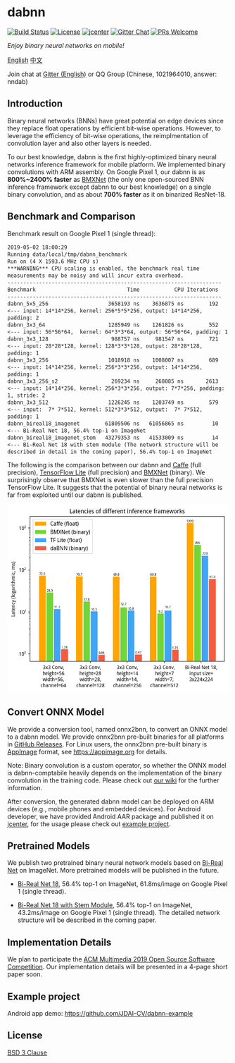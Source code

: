# dabnn

[![Build Status](https://dev.azure.com/daquexian/dabnn/_apis/build/status/Android%20Build%20%26%20Test?branchName=master)](https://dev.azure.com/daquexian/dabnn/_build/latest?definitionId=2&branchName=master)
[![License](https://img.shields.io/badge/license-BSD--3--Clause-blue.svg)](LICENSE) 
[![jcenter](https://img.shields.io/badge/dynamic/json.svg?label=jcenter&query=name&url=https%3A%2F%2Fapi.bintray.com%2Fpackages%2Fdaquexian566%2Fmaven%2Fdabnn%2Fversions%2F_latest)](https://bintray.com/daquexian566/maven/dabnn/_latestVersion)
[![Gitter Chat](https://img.shields.io/gitter/room/dabnn/dabnn.svg)](https://gitter.im/dabnn/dabnn)
[![PRs Welcome](https://img.shields.io/badge/PRs-welcome-brightgreen.svg)](https://github.com/JDAI-CV/dabnn/pulls)

*Enjoy binary neural networks on mobile!*

[English](README.md) [中文](README_CN.md)

Join chat at [Gitter (English)](https://gitter.im/dabnn/dabnn) or QQ Group (Chinese, 1021964010, answer: nndab)

## Introduction

Binary neural networks (BNNs) have great potential on edge devices since they replace float operations by efficient bit-wise operations. However, to leverage the efficiency of bit-wise operations, the reimplmentation of convolution layer and also other layers is needed. 

To our best knowledge, dabnn is the first highly-optimized binary neural networks inference framework for mobile platform. We implemented binary convolutions with ARM assembly. On Google Pixel 1, our dabnn is as **800%~2400% faster** as [BMXNet](https://github.com/hpi-xnor/BMXNet) (the only one open-sourced BNN inference framework except dabnn to our best knowledge) on a single binary convolution, and as about **700% faster** as it on binarized ResNet-18.

## Benchmark and Comparison

Benchmark result on Google Pixel 1 (single thread):

```
2019-05-02 18:00:29
Running data/local/tmp/dabnn_benchmark
Run on (4 X 1593.6 MHz CPU s)
***WARNING*** CPU scaling is enabled, the benchmark real time measurements may be noisy and will incur extra overhead.
--------------------------------------------------------------------
Benchmark                             Time           CPU Iterations
--------------------------------------------------------------------
dabnn_5x5_256                   3658193 ns    3636875 ns        192     <--- input: 14*14*256, kernel: 256*5*5*256, output: 14*14*256, padding: 2
dabnn_3x3_64                    1285949 ns    1261826 ns        552     <--- input: 56*56*64,  kernel: 64*3*3*64, output: 56*56*64, padding: 1
dabnn_3x3_128                    988757 ns     981547 ns        721     <--- input: 28*28*128, kernel: 128*3*3*128, output: 28*28*128, padding: 1
dabnn_3x3_256                   1018918 ns    1008007 ns        689     <--- input: 14*14*256, kernel: 256*3*3*256, output: 14*14*256, padding: 1
dabnn_3x3_256_s2                 269234 ns     268085 ns       2613     <--- input: 14*14*256, kernel: 256*3*3*256, output: 7*7*256, padding: 1, stride: 2
dabnn_3x3_512                   1226245 ns    1203749 ns        579     <--- input:  7* 7*512, kernel: 512*3*3*512, output:  7* 7*512, padding: 1
dabnn_bireal18_imagenet        61809506 ns   61056865 ns         10     <--- Bi-Real Net 18, 56.4% top-1 on ImageNet
dabnn_bireal18_imagenet_stem   43279353 ns   41533009 ns         14     <--- Bi-Real Net 18 with stem module (The network structure will be described in detail in the coming paper), 56.4% top-1 on ImageNet
```

The following is the comparison between our dabnn and [Caffe](http://caffe.berkeleyvision.org) (full precision), [TensorFlow Lite](https://www.tensorflow.org/lite) (full precision) and [BMXNet](https://github.com/hpi-xnor/BMXNet) (binary). We surprisingly observe that BMXNet is even slower than the full precision TensorFlow Lite. It suggests that the potential of binary neural networks is far from exploited until our dabnn is published.

![Comparison](images/comparison_en.png)

## Convert ONNX Model

We provide a conversion tool, named onnx2bnn, to convert an ONNX model to a dabnn model. We provide onnx2bnn pre-built binaries for all platforms in [GitHub Releases](https://github.com/JDAI-CV/dabnn/releases). For Linux users, the onnx2bnn pre-built binary is [AppImage](https://appimage.org) format, see https://appimage.org for details.

Note: Binary convolution is a custom operator, so whether the ONNX model is dabnn-comptabile heavily depends on the implementation of the binary convolution in the training code. Please check out [our wiki](https://github.com/JDAI-CV/dabnn/wiki/Train,-export-and-convert-a-dabnn-model) for the further information.

After conversion, the generated dabnn model can be deployed on ARM devices (e.g., mobile phones and embedded devices). For Android developer, we have provided Android AAR package and published it on [jcenter](https://bintray.com/daquexian566/maven/dabnn/_latestVersion), for the usage please check out [example project](https://github.com/JDAI-CV/dabnn-example).

## Pretrained Models

We publish two pretrained binary neural network models based on [Bi-Real Net](https://arxiv.org/abs/1808.00278) on ImageNet. More pretrained models will be published in the future.

* [Bi-Real Net 18](https://drive.google.com/uc?export=download&id=1Oau5CtFR9nWXmlBBU47Jg5ypMiIEMtvo), 56.4% top-1 on ImageNet, 61.8ms/image on Google Pixel 1 (single thread).

* [Bi-Real Net 18 with Stem Module](https://drive.google.com/uc?export=download&id=1ArsirMdbtJ9lvHSjc1hkQ7dIXDKh-D1t), 56.4% top-1 on ImageNet, 43.2ms/image on Google Pixel 1 (single thread). The detailed network structure will be described in the coming paper.

## Implementation Details

We plan to participate the [ACM Multimedia 2019 Open Source Software Competition](https://www.acmmm.org/2019/call-for-open-source-software-competition/). Our implementation details will be presented in a 4-page short paper soon.

## Example project

Android app demo: https://github.com/JDAI-CV/dabnn-example

## License

[BSD 3 Clause](LICENSE)
